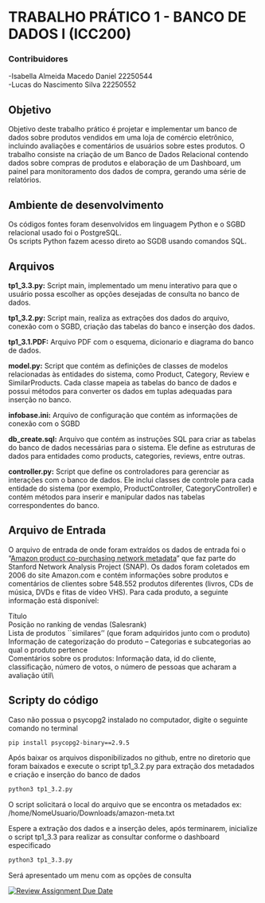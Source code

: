 # TRABALHO PRÁTICO 1 - BANCO DE DADOS I (ICC200)
### Contribuidores
-Isabella Almeida Macedo Daniel 22250544 \
-Lucas do Nascimento Silva 22250552


## Objetivo
Objetivo deste trabalho prático é projetar e implementar um banco de dados sobre produtos vendidos em uma loja de comércio eletrônico, incluindo avaliações e comentários de usuários sobre estes produtos. O trabalho consiste na criação de um Banco de Dados Relacional contendo dados sobre compras de produtos e elaboração de um Dashboard, um painel para monitoramento dos dados de compra, gerando uma série de relatórios.


## Ambiente de desenvolvimento

Os códigos fontes foram desenvolvidos em linguagem Python e o SGBD relacional usado foi o PostgreSQL.\
Os scripts Python fazem acesso direto ao SGDB usando comandos SQL.

## Arquivos

**tp1_3.3.py:** Script main, implementado um menu interativo para que o usuário possa escolher as opções desejadas de consulta no banco de dados.

**tp1_3.2.py:** Script main, realiza as extrações dos dados do arquivo, conexão com o SGBD, criação das tabelas do banco e inserção dos dados. 

**tp1_3.1.PDF:** Arquivo PDF com o esquema, dicionario e diagrama do banco de dados.

**model.py:** Script que contém as definições de classes de modelos relacionadas às entidades do sistema, como Product, Category, Review e SimilarProducts. Cada classe mapeia as tabelas do banco de dados e possui métodos para converter os dados em tuplas adequadas para inserção no banco.

**infobase.ini:** Arquivo de configuração que contém as informações de conexão com o SGBD

**db_create.sql:** Arquivo que contém as instruções SQL para criar as tabelas do banco de dados necessárias para o sistema. Ele define as estruturas de dados para entidades como products, categories, reviews, entre outras.

**controller.py:** Script que define os controladores para gerenciar as interações com o banco de dados. Ele inclui classes de controle para cada entidade do sistema (por exemplo, ProductController, CategoryController) e contém métodos para inserir e manipular dados nas tabelas correspondentes do banco.

## Arquivo de Entrada

O arquivo de entrada de onde foram extraídos os dados de entrada foi o “[Amazon product co-purchasing network metadata](https://snap.stanford.edu/data/bigdata/amazon/amazon-meta.txt.gz)” que faz parte do Stanford Network Analysis Project (SNAP). Os dados foram coletados em 2006 do site Amazon.com e contém informações sobre produtos e comentários de clientes sobre 548.552 produtos diferentes (livros, CDs de música, DVDs e fitas de vídeo VHS). Para cada produto, a seguinte informação está disponível:

Título\
Posição no ranking de vendas (Salesrank)\
Lista de produtos ``similares’’ (que foram adquiridos junto com o produto)\
Informação de categorização do produto – Categorias e subcategorias ao qual o produto pertence\
Comentários sobre os produtos: Informação data, id do cliente, classificação, número de votos, o número de pessoas que acharam a avaliação útil\

## Scripty do código

Caso não possua o psycopg2 instalado no computador, digite o seguinte comando no terminal
  
```sh
pip install psycopg2-binary==2.9.5
```

Após baixar os arquivos disponibilizados no github, entre no diretorio que foram baixados e execute o script tp1_3.2.py para extração dos metadados e criação e inserção do banco de dados
```sh
python3 tp1_3.2.py
```
O script solicitará o local do arquivo que se encontra os metadados
ex: /home/NomeUsuario/Downloads/amazon-meta.txt

Espere a extração dos dados e a inserção deles, após terminarem, inicialize o script tp1_3.3 para realizar as consultar conforme o dashboard especificado
```sh
python3 tp1_3.3.py
```
Será apresentado um menu com as opções de consulta


[![Review Assignment Due Date](https://classroom.github.com/assets/deadline-readme-button-22041afd0340ce965d47ae6ef1cefeee28c7c493a6346c4f15d667ab976d596c.svg)](https://classroom.github.com/a/zixaop7v)
